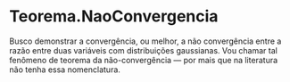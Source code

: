 # Teorema.NaoConvergencia
Busco demonstrar a convergência, ou melhor, a não convergência entre a razão entre duas variáveis com distribuições gaussianas. Vou chamar tal fenômeno de teorema da não-convergência — por mais que na literatura não tenha essa nomenclatura.
